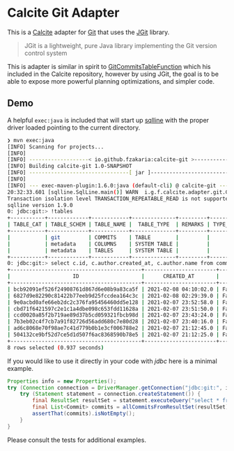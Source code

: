 # Calcite Git Adapter

This is a [Calcite](https://calcite.apache.org/) adapter for [Git](https://git-scm.com/) that uses
the [JGit](https://www.eclipse.org/jgit/) library.

> JGit is a lightweight, pure Java library implementing the Git version control system

This is adapter is similar in spirit to [GitCommitsTableFunction](https://github.com/apache/calcite/blob/d9a81b88ad561e7e4cedae93e805e0d7a53a7f1a/plus/src/main/java/org/apache/calcite/adapter/os/GitCommitsTableFunction.java)
which his included in the Calcite repository, however by using JGit, the goal is to be able to expose more powerful
planning optimizations, and simpler code.

## Demo

A helpful `exec:java` is included that will start up [sqlline](https://github.com/julianhyde/sqlline) with the
proper driver loaded pointing to the current directory.

```bash
❯ mvn exec:java
[INFO] Scanning for projects...
[INFO] 
[INFO] -------------------< io.github.fzakaria:calcite-git >-------------------
[INFO] Building calcite-git 1.0-SNAPSHOT
[INFO] --------------------------------[ jar ]---------------------------------
[INFO] 
[INFO] --- exec-maven-plugin:1.6.0:java (default-cli) @ calcite-git ---
20:32:33.601 [sqlline.SqlLine.main()] WARN  i.g.f.calcite.adapter.git.GitDriver - No directory provided, defaulting to /home/fmzakari/code/github.com/fzakaria/calcite-git
Transaction isolation level TRANSACTION_REPEATABLE_READ is not supported. Default (TRANSACTION_NONE) will be used instead.
sqlline version 1.9.0
0: jdbc:git:> !tables
+-----------+-------------+------------+--------------+---------+----------+------------+-----------+---------------------------+------+
| TABLE_CAT | TABLE_SCHEM | TABLE_NAME |  TABLE_TYPE  | REMARKS | TYPE_CAT | TYPE_SCHEM | TYPE_NAME | SELF_REFERENCING_COL_NAME | REF_ |
+-----------+-------------+------------+--------------+---------+----------+------------+-----------+---------------------------+------+
|           | git         | COMMITS    | TABLE        |         |          |            |           |                           |      |
|           | metadata    | COLUMNS    | SYSTEM TABLE |         |          |            |           |                           |      |
|           | metadata    | TABLES     | SYSTEM TABLE |         |          |            |           |                           |      |
+-----------+-------------+------------+--------------+---------+----------+------------+-----------+---------------------------+------+
0: jdbc:git:> select c.id, c.author.created_at, c.author.name from commits as c;
+------------------------------------------+-----------------------+---------------+
|                    ID                    |      CREATED_AT       |     NAME      |
+------------------------------------------+-----------------------+---------------+
| bcb92091ef526f24908761d867d6e08b9a83ca5f | 2021-02-08 04:10:02.0 | Farid Zakaria |
| 6827d9e82290c81422b77eeb9d25fccdea164c3c | 2021-02-08 02:29:39.0 | Farid Zakaria |
| 9e0acbd0afe66eb2dc2c376fa95456460dd5e128 | 2021-02-07 23:52:58.0 | Farid Zakaria |
| cbd71f6421597c2e1c1a4dbe098c653fdd11628a | 2021-02-07 23:51:50.0 | Farid Zakaria |
| ccd0020a85f2b719ae89d37b5cd059321fbcb98d | 2021-02-07 23:43:24.0 | Farid Zakaria |
| 7b3eb02c4f7cb7a91f82726d56add680c7e80d28 | 2021-02-07 23:40:16.0 | Farid Zakaria |
| ad6c8068e70f98ae7c41d779b0b1e3cf006788e2 | 2021-02-07 21:12:45.0 | Farid Zakaria |
| 504132ce9bf52d7ce5d1d507f6ac8368590b78e5 | 2021-02-07 21:12:25.0 | Farid Zakaria |
+------------------------------------------+-----------------------+---------------+
8 rows selected (0.937 seconds)
```

If you would like to use it directly in your code with _jdbc_ here is a minimal example.
```java
Properties info = new Properties();
try (Connection connection = DriverManager.getConnection("jdbc:git:", info)) {
    try (Statement statement = connection.createStatement()) {
        final ResultSet resultSet = statement.executeQuery("select * from commits limit 10");
        final List<Commit> commits = allCommitsFromResultSet(resultSet);
        assertThat(commits).isNotEmpty();
    }
}
```

Please consult the tests for additional examples.


